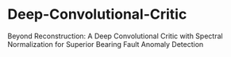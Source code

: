 # Deep-Convolutional-Critic
Beyond Reconstruction: A Deep Convolutional Critic with Spectral Normalization for Superior Bearing Fault Anomaly Detection
